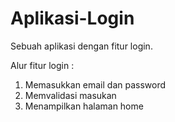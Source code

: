 # Aplikasi-Login
Sebuah aplikasi dengan fitur login.

Alur fitur login :
1. Memasukkan email dan password
2. Memvalidasi masukan
3. Menampilkan halaman home
